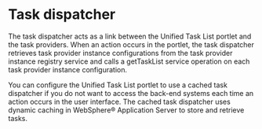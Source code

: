 # Task dispatcher

The task dispatcher acts as a link between the Unified Task List portlet and the task providers. When an action occurs in the portlet, the task dispatcher retrieves task provider instance configurations from the task provider instance registry service and calls a getTaskList service operation on each task provider instance configuration.

You can configure the Unified Task List portlet to use a cached task dispatcher if you do not want to access the back-end systems each time an action occurs in the user interface. The cached task dispatcher uses dynamic caching in WebSphere® Application Server to store and retrieve tasks.


